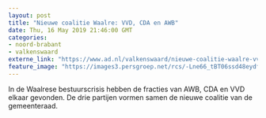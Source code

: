 ```yaml
---
layout: post
title: "Nieuwe coalitie Waalre: VVD, CDA en AWB"
date: Thu, 16 May 2019 21:46:00 GMT
categories: 
- noord-brabant 
- valkenswaard 
externe_link: "https://www.ad.nl/valkenswaard/nieuwe-coalitie-waalre-vvd-cda-en-awb~a4c158d2/"
feature_image: "https://images3.persgroep.net/rcs/-Lne66_tBT06ssd48eydf_Aq_54/diocontent/134332671/_fitwidth/400/?appId=21791a8992982cd8da851550a453bd7f&quality=0.7"
---
```


In de Waalrese bestuurscrisis hebben de fracties van AWB, CDA en VVD elkaar gevonden. De drie partijen vormen samen de nieuwe coalitie van de gemeenteraad.
